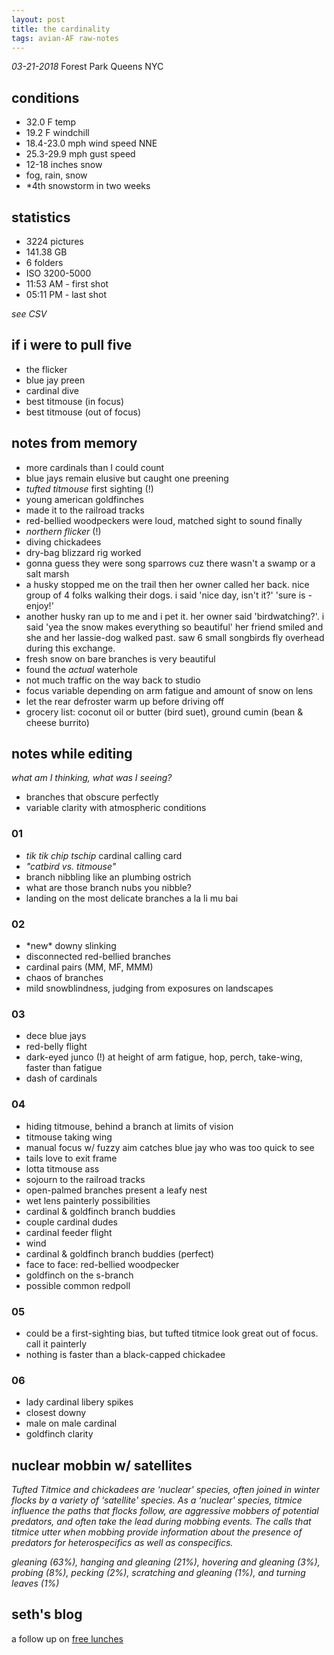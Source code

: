 ```yaml
---
layout: post
title: the cardinality
tags: avian-AF raw-notes
---
```



_03-21-2018_ Forest Park Queens NYC

## conditions

- 32.0 F temp 
- 19.2 F windchill 
- 18.4-23.0 mph wind speed NNE
- 25.3-29.9 mph gust speed
- 12-18 inches snow
- fog, rain, snow
- \*4th snowstorm in two weeks

## statistics

- 3224 pictures
- 141.38 GB
- 6 folders
- ISO 3200-5000
- 11:53 AM - first shot
- 05:11 PM - last shot

_see CSV_

## if i were to pull five

- the flicker
- blue jay preen
- cardinal dive
- best titmouse (in focus)
- best titmouse (out of focus)

## notes from memory

- more cardinals than I could count
- blue jays remain elusive but caught one preening
- _tufted titmouse_ first sighting (!)
- young american goldfinches
- made it to the railroad tracks
- red-bellied woodpeckers were loud, matched sight to sound finally
- _northern flicker_ (!)
- diving chickadees
- dry-bag blizzard rig worked
- gonna guess they were song sparrows cuz there wasn't a swamp or a salt marsh
- a husky stopped me on the trail then her owner called her back. nice group of 4 folks walking their dogs. i said 'nice day, isn\'t it?' 'sure is - enjoy!'
- another husky ran up to me and i pet it. her owner said 'birdwatching?'. i said 'yea the snow makes everything so beautiful' her friend smiled and she and her lassie-dog walked past. saw 6 small songbirds fly overhead during this exchange.
- fresh snow on bare branches is very beautiful
- found the _actual_ waterhole
- not much traffic on the way back to studio
- focus variable depending on arm fatigue and amount of snow on lens
- let the rear defroster warm up before driving off
- grocery list: coconut oil or butter (bird suet), ground cumin (bean & cheese burrito)

## notes while editing

_what am I thinking, what was I seeing?_

- branches that obscure perfectly
- variable clarity with atmospheric conditions


### 01
- _tik_ _tik_ _chip_ _tschip_ cardinal calling card
- _"catbird vs. titmouse"_
- branch nibbling like an plumbing ostrich
- what are those branch nubs you nibble?
- landing on the most delicate branches a la li mu bai

### 02

- \*new\* downy slinking
- disconnected red-bellied branches
- cardinal pairs (MM, MF, MMM)
- chaos of branches
- mild snowblindness, judging from exposures on landscapes

### 03

- dece blue jays
- red-belly flight
- dark-eyed junco (!) at height of arm fatigue, hop, perch, take-wing, faster than fatigue
- dash of cardinals

### 04 

- hiding titmouse, behind a branch at limits of vision
- titmouse taking wing
- manual focus w/ fuzzy aim catches blue jay who was too quick to see
- tails love to exit frame
- lotta titmouse ass
- sojourn to the railroad tracks
- open-palmed branches present a leafy nest
- wet lens painterly possibilities
- cardinal & goldfinch branch buddies
- couple cardinal dudes 
- cardinal feeder flight
- wind
- cardinal & goldfinch branch buddies (perfect)
- face to face: red-bellied woodpecker
- goldfinch on the s-branch
- possible common redpoll 

### 05

- could be a first-sighting bias, but tufted titmice look great out of focus. call it painterly
- nothing is faster than a black-capped chickadee

### 06 

- lady cardinal libery spikes
- closest downy
- male on male cardinal
- goldfinch clarity


## nuclear mobbin w/ satellites

_Tufted Titmice and chickadees are ‘nuclear' species, often joined in winter flocks by a variety of ‘satellite' species. As a ‘nuclear' species, titmice influence the paths that flocks follow, are aggressive mobbers of potential predators, and often take the lead during mobbing events. The calls that titmice utter when mobbing provide information about the presence of predators for heterospecifics as well as conspecifics._

_gleaning (63%), hanging and gleaning (21%), hovering and gleaning (3%), probing (8%), pecking (2%), scratching and gleaning (1%), and turning leaves (1%)_

## seth's blog

a follow up on [free lunches](http://sethgodin.typepad.com/seths_blog/2018/03/yes-theres-a-free-lunch.html)



